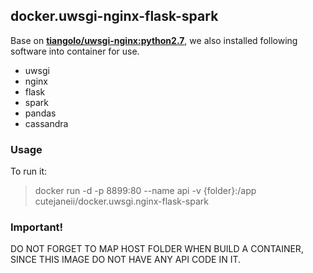 ## docker.uwsgi-nginx-flask-spark ##

Base on  **[tiangolo/uwsgi-nginx:python2.7](https://github.com/tiangolo/uwsgi-nginx-docker)**, we also installed following software into container for use.

- uwsgi
- nginx
- flask
- spark
- pandas
- cassandra

### Usage ###

To run it:

> docker run -d -p 8899:80 --name api -v {folder}:/app cutejaneii/docker.uwsgi.nginx-flask-spark

### Important! ###

DO NOT FORGET TO MAP HOST FOLDER WHEN BUILD A CONTAINER, SINCE THIS IMAGE DO NOT HAVE ANY API CODE IN
IT.

